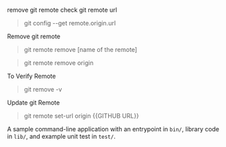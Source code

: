 remove git remote
check git remote url
> git config --get remote.origin.url

Remove git remote
> git remote remove [name of the remote]

> git remote remove origin

To Verify Remote
> git remove -v

Update git Remote
> git remote set-url origin {{GITHUB URL}}

A sample command-line application with an entrypoint in `bin/`, library code
in `lib/`, and example unit test in `test/`.
